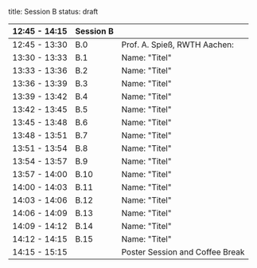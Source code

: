 title: Session B
status: draft


|12:45 - 14:15| **Session B**||
|-----|----|---|
|12:45 - 13:30 |B.0 |Prof. A. Spieß, RWTH Aachen: |
|13:30 - 13:33 |B.1 |Name: "Titel"|
|13:33 - 13:36 |B.2 |Name: "Titel"|
|13:36 - 13:39 |B.3 |Name: "Titel"|
|13:39 - 13:42 |B.4 |Name: "Titel"|
|13:42 - 13:45 |B.5 |Name: "Titel"|
|13:45 - 13:48 |B.6 |Name: "Titel"|
|13:48 - 13:51 |B.7 |Name: "Titel"|
|13:51 - 13:54 |B.8 |Name: "Titel"|
|13:54 - 13:57 |B.9 |Name: "Titel"|
|13:57 - 14:00 |B.10 |Name: "Titel"|
|14:00 - 14:03 |B.11 |Name: "Titel"|
|14:03 - 14:06 |B.12 |Name: "Titel"|
|14:06 - 14:09 |B.13 |Name: "Titel"|
|14:09 - 14:12 |B.14 |Name: "Titel"|
|14:12 - 14:15 |B.15 |Name: "Titel"|
|14:15 - 15:15 ||Poster Session and Coffee Break |
